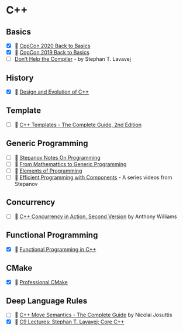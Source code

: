 # C++

## Basics
- [x] 🎥 [CppCon 2020 Back to Basics](https://www.youtube.com/playlist?list=PLHTh1InhhwT5o3GwbFYy3sR7HDNRA353e)
- [x] 🎥 [CppCon 2019 Back to Basics](https://www.youtube.com/playlist?list=PLHTh1InhhwT4CTnVjJqnAKeMfGzOWjsRa)
- [ ] [Don’t Help the Compiler](https://channel9.msdn.com/Events/GoingNative/2013/Don-t-Help-the-Compiler) - by Stephan T. Lavavej

## History
- [x] 📘 [Design and Evolution of C++](https://www.amazon.com/Design-Evolution-C-Bjarne-Stroustrup/dp/0201543303)

## Template
- [ ] 📘 [C++ Templates - The Complete Guide, 2nd Edition](http://www.tmplbook.com/)

## Generic Programming
- [ ] 📘 [Stepanov Notes On Programming](http://stepanovpapers.com/notes.pdf)
- [ ] 📘 [From Mathemattics to Generic Programming](https://www.fm2gp.com/)
- [ ] 📘 [Elements of Programming](http://elementsofprogramming.com/)
- [ ] 🎥 [Efficient Programming with Components](https://www.youtube.com/watch?v=aIHAEYyoTUc&list=PLHxtyCq_WDLXryyw91lahwdtpZsmo4BGD) - A series videos from Stepanov

## Concurrency
- [ ] 📘 [C++ Concurrency in Action, Second Version](https://www.manning.com/books/c-plus-plus-concurrency-in-action-second-edition) by Anthony Williams

## Functional Programming
- [x] 📘 [Functional Programming in C++](https://www.manning.com/books/functional-programming-in-c-plus-plus)

## CMake
- [x] 📘 [Professional CMake](https://crascit.com/professional-cmake/)

## Deep Language Rules
- [ ] 📘 [C++ Move Semantics - The Complete Guide](https://leanpub.com/cppmove) by Nicolai Josuttis
- [x] 🎥 [C9 Lectures: Stephan T. Lavavej: Core C++](https://www.youtube.com/playlist?list=PL4did1f0vtiwJCpw8MOV9tBYKh9izSlDz)
